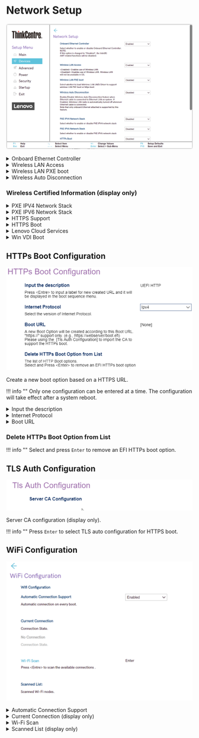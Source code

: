 # Network Setup #

![](./img/tc_network_setup_1.png)

<details><summary>Onboard Ethernet Controller</summary>

Options:

1.  **Enabled** - Default.
2.  Disabled.

!!! info ""
    Setting to `Disabled` also disables all [Intel (R) AMT](https://software.intel.com/sites/manageability/AMT_Implementation_and_Reference_Guide/default.htm) related functions.

| WMI Setting name | Values | Locked by SVP |
|:---|:---|:---|
| OnboardEthernetController | Disabled, Enabled | yes |


</details>

<details><summary>Wireless LAN Access</summary>

Controls access to WiFi.

Options:

1.  **Enabled** - Default.
2.  Disabled.

| WMI Setting name | Values | Locked by SVP |
|:---|:---|:---|
| WirelessLANAccess | Disabled, Enabled | yes |


</details>

<details><summary>Wireless LAN PXE boot</summary>

Whether to load Wireless LAN UNDI Driver to support wireless LAN PXE boot or HTTPS boot.

Options:

1.  **Disabled** - Default.
2.  Enabled.

| WMI Setting name | Values | Locked by SVP |
|:---|:---|:---|
| WirelessLANPXE | Disabled, Enabled | yes |


</details>


<details><summary>Wireless Auto Disconnection</summary>

Disable wireless LAN when onboard Ethernet is connected.

1.  **Disabled** - Default.
2.  Enable.

| WMI Setting name | Values | Locked by SVP |
|:---|:---|:---|
| WirelessAutoDisconnection | Disabled, Enabled | yes |


</details>

### Wireless Certified Information (display only) ###
<!-- SIMULATOR DOES NOT SUPPORT -->

<details><summary>PXE IPV4 Network Stack</summary>

Options:

1. **Disabled** - Default.
2. Enabled.

| WMI Setting name | Values | Locked by SVP |
|:---|:---|:---|
| PXEIPV4NetworkStack | Disabled, Enabled | yes |


</details>


<details><summary>PXE IPV6 Network Stack</summary>

Options:

1.  **Disabled** - Default.
2.  Enabled.

| WMI Setting name | Values | Locked by SVP |
|:---|:---|:---|
| PXEIPV6NetworkStack | Disabled, Enabled | yes |


</details>

<details><summary>HTTPS Support</summary>

IPV4 and IPV6 boot support.

Options:

2.  **Disabled** - Default.
1.  Enabled.

<!-- NO WMI -->


</details>


<details><summary>HTTPS Boot</summary>

Custom HTTPS boot.

Options:

1.  **Disabled** - Default.
2.  Enabled.

!!! info ""
    If enabled, `HTTPs Boot Configuration` and `Tls Auth Configuration` will be shown.

<!-- NO WMI -->

</details>

<details><summary>Lenovo Cloud Services</summary>

Whether `Lenovo Cloud` will be selected in boot menu, to boot from Lenovo Cloud server directly.

1.  **Disabled** - Default.
2. Enabled.

<!-- NO WMI -->

</details>

<details><summary>Win VDI Boot</summary>

When enabled, `Win VDI Boot` will be selected in boot menu, to boot from Lenovo Cloud server and load VDI service.

Options:

1. **Disabled** - Default.
2. Enabled.

<!-- NO WMI -->


</details>

## HTTPs Boot Configuration  ##

![](./img/thinkcentre_https_boot_configuration.png)

Create a new boot option based on a HTTPS URL.

!!! info ""
    Only one configuration can be entered at a time. The configuration will take effect after a system reboot.

<details><summary>Input the description</summary>

!!! info ""
    Press `Enter` to input a label for the newly created URL and it will be displayed in the boot sequence menu.

<!-- NO WMI -->


</details>

<details><summary>Internet Protocol</summary>

Options:

1.  **Ipv4** - enables IPV4. Default.
2.  Ipv6 - enables IPV6.

<!-- NO WMI -->


</details>

<details><summary>Boot URL</summary>

!!! info ""
    Use the `TLS Auth configuration` to import the CA to support the HTTPs boot 

<!-- NO WMI -->


</details>

### Delete HTTPs Boot Option from List ###

!!! info ""
    Select and press `Enter` to remove an EFI HTTPs boot option.

<!-- NO WMI -->

## TLS Auth Configuration ##


![](./img/thinkcentre_tls_auth_configuration.png)


Server CA configuration (display only).

!!! info ""
    Press `Enter` to select TLS auto configuration for HTTPS boot.

## WiFi Configuration ##

![](./img/tC_wifi_config.png)

<details><summary>Automatic Connection Support</summary>

Automatically connect to WiFi on boot.

Options:

1. **Disabled** - Default.
2. Enabled.

<!-- NO WMI -->


</details>

<details><summary>Current Connection (display only) </summary>

Displays the current WiFi connection.

</details>

<details><summary>Wi-Fi Scan </summary>

!!! info ""
    Press `Enter` to scan the available connections.

</details>

<details><summary>Scanned List (display only) </summary>

Scanned WiFi nodes.

</details>